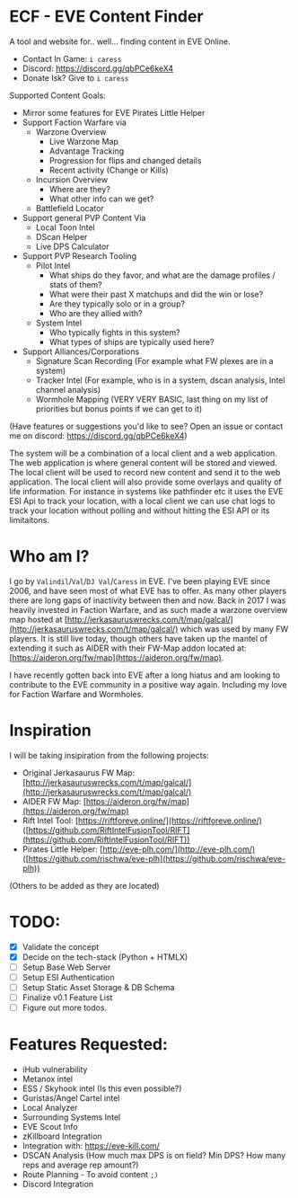 # ECF - EVE Content Finder

A tool and website for.. well... finding content in EVE Online.

- Contact In Game: `i caress`
- Discord: https://discord.gg/qbPCe6keX4
- Donate Isk? Give to `i caress`

Supported Content Goals:
- Mirror some features for EVE Pirates Little Helper
- Support Faction Warfare via
    - Warzone Overview
        - Live Warzone Map
        - Advantage Tracking
        - Progression for flips and changed details
        - Recent activity (Change or Kills)
    - Incursion Overview
        - Where are they?
        - What other info can we get?
    - Battlefield Locator
- Support general PVP Content Via
    - Local Toon Intel
    - DScan Helper
    - Live DPS Calculator
- Support PVP Research Tooling
    - Pilot Intel
        - What ships do they favor, and what are the damage profiles / stats of them?
        - What were their past X matchups and did the win or lose?
        - Are they typically solo or in a group?
        - Who are they allied with?
    - System Intel
        - Who typically fights in this system?
        - What types of ships are typically used here?
- Support Alliances/Corporations
    - Signature Scan Recording (For example what FW plexes are in a system)
    - Tracker Intel (For example, who is in a system, dscan analysis, Intel channel analysis)
    - Wormhole Mapping (VERY VERY BASIC, last thing on my list of priorities but bonus points if we can get to it)

(Have features or suggestions you'd like to see? Open an issue or contact me on discord: https://discord.gg/qbPCe6keX4)

The system will be a combination of a local client and a web application. The web application is where general content will be stored and viewed. The local client will be used to record new content and send it to the web application. The local client will also provide some overlays and quality of life information. For instance in systems like pathfinder etc it uses the EVE ESI Api to track your location, with a local client we can use chat logs to track your location without polling and without hitting the ESI API or its limitaitons.


# Who am I?

I go by `Valindil`/`Val`/`DJ Val`/`Caress` in EVE. I've been playing EVE since 2006, and have seen most of what EVE has to offer. As many other players there are long gaps of inactivity between then and now. Back in 2017 I was heavily invested in Faction Warfare, and as such made a warzone overview map hosted at [http://jerkasauruswrecks.com/t/map/galcal/](http://jerkasauruswrecks.com/t/map/galcal/) which was used by many FW players. It is still live today, though others have taken up the mantel of extending it such as AIDER with their FW-Map addon located at: [https://aideron.org/fw/map](https://aideron.org/fw/map).

I have recently gotten back into EVE after a long hiatus and am looking to contribute to the EVE community in a positive way again. Including my love for Faction Warfare and Wormholes. 

# Inspiration

I will be taking insipiration from the following projects:

- Original Jerkasaurus FW Map: [http://jerkasauruswrecks.com/t/map/galcal/](http://jerkasauruswrecks.com/t/map/galcal/)
- AIDER FW Map: [https://aideron.org/fw/map](https://aideron.org/fw/map)
- Rift Intel Tool: [https://riftforeve.online/](https://riftforeve.online/) ([https://github.com/RiftIntelFusionTool/RIFT](https://github.com/RiftIntelFusionTool/RIFT))
- Pirates Little Helper: [http://eve-plh.com/](http://eve-plh.com/) ([https://github.com/rischwa/eve-plh](https://github.com/rischwa/eve-plh))

(Others to be added as they are located)


# TODO:

- [x] Validate the concept
- [x] Decide on the tech-stack (Python + HTMLX)
- [ ] Setup Base Web Server
- [ ] Setup ESI Authentication
- [ ] Setup Static Asset Storage & DB Schema
- [ ] Finalize v0.1 Feature List
- [ ] Figure out more todos.

# Features Requested:

- iHub vulnerability
- Metanox intel
- ESS / Skyhook intel (Is this even possible?)
- Guristas/Angel Cartel intel
- Local Analyzer
- Surrounding Systems Intel
- EVE Scout Info
- zKillboard Integration
- Integration with: https://eve-kill.com/
- DSCAN Analysis (How much max DPS is on field? Min DPS? How many reps and average rep amount?)
- Route Planning - To avoid content `;)`
- Discord Integration